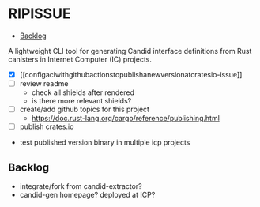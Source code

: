 # RIPISSUE

<!-- toc -->

- [Backlog](#backlog)

<!-- tocstop -->

A lightweight CLI tool for generating Candid interface definitions from Rust canisters in Internet Computer (IC) projects.

- [x] [[configaciwithgithubactionstopublishanewversionatcratesio-issue]]
- [ ] review readme
  - check all shields after rendered
  - is there more relevant shields?
- [ ] create/add github topics for this project
  - https://doc.rust-lang.org/cargo/reference/publishing.html
- [ ] publish crates.io
- test published version binary in multiple icp projects

## Backlog

- integrate/fork from candid-extractor?
- candid-gen homepage? deployed at ICP?
